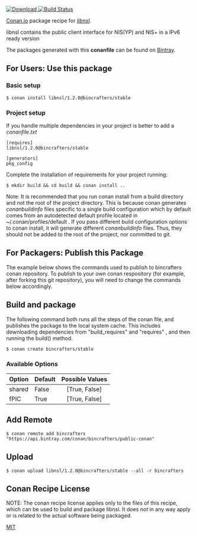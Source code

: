[![Download](https://api.bintray.com/packages/bincrafters/public-conan/libnsl%3Abincrafters/images/download.svg) ](https://bintray.com/bincrafters/public-conan/libnsl%3Abincrafters/_latestVersion)
[![Build Status](https://travis-ci.com/bincrafters/conan-libnsl.svg?branch=stable%2F1.2.0)](https://travis-ci.com/bincrafters/conan-libnsl)

[Conan.io](https://conan.io) package recipe for [*libnsl*](https://github.com/thkukuk/libnsl/).

libnsl contains the public client interface for NIS(YP) and NIS+ in a IPv6 ready version

The packages generated with this **conanfile** can be found on [Bintray](https://bintray.com/bincrafters/public-conan/libnsl%3Abincrafters).

## For Users: Use this package

### Basic setup

    $ conan install libnsl/1.2.0@bincrafters/stable

### Project setup

If you handle multiple dependencies in your project is better to add a *conanfile.txt*

    [requires]
    libnsl/1.2.0@bincrafters/stable

    [generators]
    pkg_config

Complete the installation of requirements for your project running:

    $ mkdir build && cd build && conan install ..

Note: It is recommended that you run conan install from a build directory and not the root of the project directory.  This is because conan generates *conanbuildinfo* files specific to a single build configuration which by default comes from an autodetected default profile located in ~/.conan/profiles/default .  If you pass different build configuration options to conan install, it will generate different *conanbuildinfo* files.  Thus, they should not be added to the root of the project, nor committed to git.

## For Packagers: Publish this Package

The example below shows the commands used to publish to bincrafters conan repository. To publish to your own conan respository (for example, after forking this git repository), you will need to change the commands below accordingly.

## Build and package

The following command both runs all the steps of the conan file, and publishes the package to the local system cache.  This includes downloading dependencies from "build_requires" and "requires" , and then running the build() method.

    $ conan create bincrafters/stable


### Available Options
| Option        | Default | Possible Values  |
| ------------- |:----------------- |:------------:|
| shared      | False |  [True, False] |
| fPIC      | True |  [True, False] |

## Add Remote

    $ conan remote add bincrafters "https://api.bintray.com/conan/bincrafters/public-conan"

## Upload

    $ conan upload libnsl/1.2.0@bincrafters/stable --all -r bincrafters


## Conan Recipe License

NOTE: The conan recipe license applies only to the files of this recipe, which can be used to build and package libnsl.
It does *not* in any way apply or is related to the actual software being packaged.

[MIT](https://github.com/bincrafters/conan-libnsl.git/blob/testing/1.2.0/LICENSE)

